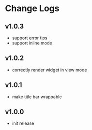 # Change Logs

## v1.0.3

 - support error tips
 - support inline mode
 

## v1.0.2

 - correctly render widget in view mode


## v1.0.1

 - make title bar wrappable


## v1.0.0

 - init release

